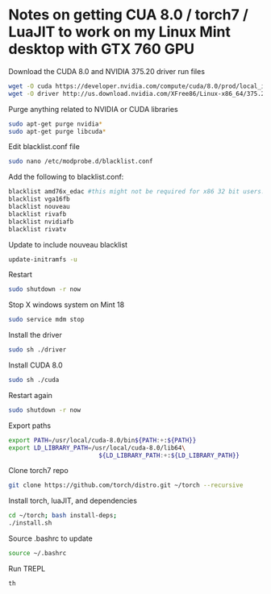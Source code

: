 # Notes on getting CUA 8.0 / torch7 / LuaJIT to work on my Linux Mint desktop with GTX 760 GPU

Download the CUDA 8.0 and NVIDIA 375.20 driver run files
```bash
wget -O cuda https://developer.nvidia.com/compute/cuda/8.0/prod/local_installers/cuda_8.0.44_linux-run
wget -O driver http://us.download.nvidia.com/XFree86/Linux-x86_64/375.20/NVIDIA-Linux-x86_64-375.20.run
```

Purge anything related to NVIDIA or CUDA libraries
```bash
sudo apt-get purge nvidia*
sudo apt-get purge libcuda*
```

Edit blacklist.conf file
```bash
sudo nano /etc/modprobe.d/blacklist.conf
```

Add the following to blacklist.conf:
```bash
blacklist amd76x_edac #this might not be required for x86 32 bit users.
blacklist vga16fb
blacklist nouveau
blacklist rivafb
blacklist nvidiafb
blacklist rivatv
```

Update to include nouveau blacklist
```bash
update-initramfs -u
```

Restart
```bash
sudo shutdown -r now
```

Stop X windows system on Mint 18
```bash
sudo service mdm stop
```

Install the driver
```bash
sudo sh ./driver
```

Install CUDA 8.0
```bash
sudo sh ./cuda
```

Restart again
```bash
sudo shutdown -r now
```

Export paths
```bash
export PATH=/usr/local/cuda-8.0/bin${PATH:+:${PATH}}
export LD_LIBRARY_PATH=/usr/local/cuda-8.0/lib64\
                         ${LD_LIBRARY_PATH:+:${LD_LIBRARY_PATH}}
```


Clone torch7 repo
```bash
git clone https://github.com/torch/distro.git ~/torch --recursive
```

Install torch, luaJIT, and dependencies
```bash
cd ~/torch; bash install-deps;
./install.sh
```

Source .bashrc to update
```bash
source ~/.bashrc
```

Run TREPL
```bash
th
```
